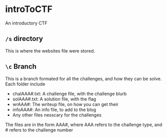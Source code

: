 # introToCTF
An introductory CTF

## `/s` directory

This is where the websites file were stored.

## `\c` Branch

This is a branch formated for all the challenges, and how they can be solve. Each folder include
- chalAAA#.txt: A challenge file, with the challenge blurb
- solAAA#.txt: A solution file, with the flag
- wrAAA#: The writeup file, on how you can get their
- infoAAA#: An info file, to add to the blog
- Any other files nesscary for the challenges

The files are in the form AAA#, where AAA refers to the challenge type, and # refers to the challenge number